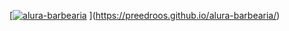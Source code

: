 [[![alura-barbearia](https://user-images.githubusercontent.com/69660117/165549855-04565ea9-504a-417b-9704-8d4ded91b378.png)](https://preedroos.github.io/alura-barbearia/)
](https://preedroos.github.io/alura-barbearia/)
